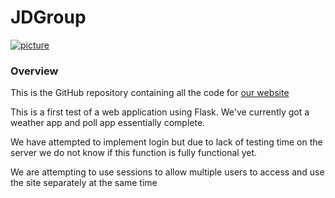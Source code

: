 # JDGroup

<a href = "http://38.29.38.139:25565" target = "_blank" style = "cursor:pointer">
    <image alt = "picture" src = "https://github.com/Taggagii/Web-Application/blob/master/static/readme/Josh's%20Face.jpg">
</a>

### Overview
This is the GitHub repository containing all the code for [our website](http://38.29.38.139:25565) 



This is a first test of a web application using Flask.
We've currently got a weather app and poll app essentially complete.

We have attempted to implement login but due to lack of testing time on the server we do not know if this function is fully functional yet. 

We are attempting to use sessions to allow multiple users to access and use the site separately at the same time

